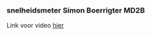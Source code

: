 ### snelheidsmeter Simon Boerrigter MD2B
Link voor video [hier](https://drive.google.com/open?id=1_muyyiosUtH-iHuovdgt0pAu1ddwkCVI)
